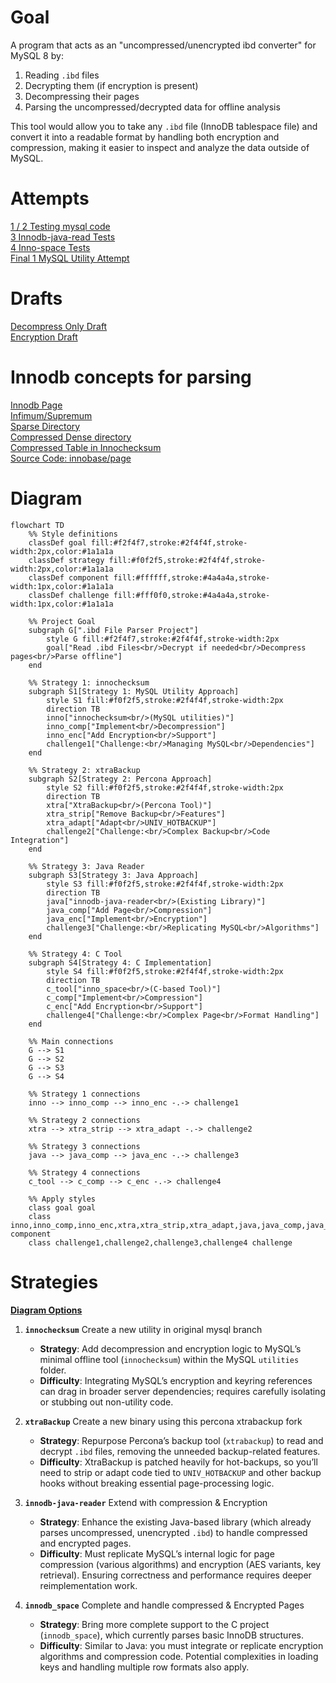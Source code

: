 # Goal

A program that acts as an "uncompressed/unencrypted ibd converter" for MySQL 8 by:
1. Reading `.ibd` files
2. Decrypting them (if encryption is present)
3. Decompressing their pages
4. Parsing the uncompressed/decrypted data for offline analysis

This tool would allow you to take any `.ibd` file (InnoDB tablespace file) and convert it into a readable format by handling both encryption and compression, making it easier to inspect and analyze the data outside of MySQL.

# Attempts

[1 / 2 Testing mysql code](./docs/attempt1.md)  
[3 Innodb-java-read Tests](./../../calcite/innodb-example/README.md)  
[4 Inno-space Tests](./docs/innodb_space.md)  
[Final 1 MySQL Utility Attempt](./docs/utility_attempt.md)

# Drafts

[Decompress Only Draft](./docs/decompress_only.md)  
[Encryption Draft](./docs/keyring1.md)  

# Innodb concepts for parsing

[Innodb Page](./docs/innodb_page.md)  
[Infimum/Supremum](./docs/infimum_supremum.md)  
[Sparse Directory](./docs/sparse_directory.md)  
[Compressed Dense directory](./docs/dense_directory.md)  
[Compressed Table in Innochecksum](./docs/compressed_table.md)  
[Source Code: innobase/page](./docs/page_dir.md)

# Diagram

```mermaid
flowchart TD
    %% Style definitions
    classDef goal fill:#f2f4f7,stroke:#2f4f4f,stroke-width:2px,color:#1a1a1a
    classDef strategy fill:#f0f2f5,stroke:#2f4f4f,stroke-width:2px,color:#1a1a1a
    classDef component fill:#ffffff,stroke:#4a4a4a,stroke-width:1px,color:#1a1a1a
    classDef challenge fill:#fff0f0,stroke:#4a4a4a,stroke-width:1px,color:#1a1a1a

    %% Project Goal
    subgraph G[".ibd File Parser Project"]
        style G fill:#f2f4f7,stroke:#2f4f4f,stroke-width:2px
        goal["Read .ibd Files<br/>Decrypt if needed<br/>Decompress pages<br/>Parse offline"]
    end

    %% Strategy 1: innochecksum
    subgraph S1[Strategy 1: MySQL Utility Approach]
        style S1 fill:#f0f2f5,stroke:#2f4f4f,stroke-width:2px
        direction TB
        inno["innochecksum<br/>(MySQL utilities)"]
        inno_comp["Implement<br/>Decompression"]
        inno_enc["Add Encryption<br/>Support"]
        challenge1["Challenge:<br/>Managing MySQL<br/>Dependencies"]
    end

    %% Strategy 2: xtraBackup
    subgraph S2[Strategy 2: Percona Approach]
        style S2 fill:#f0f2f5,stroke:#2f4f4f,stroke-width:2px
        direction TB
        xtra["XtraBackup<br/>(Percona Tool)"]
        xtra_strip["Remove Backup<br/>Features"]
        xtra_adapt["Adapt<br/>UNIV_HOTBACKUP"]
        challenge2["Challenge:<br/>Complex Backup<br/>Code Integration"]
    end

    %% Strategy 3: Java Reader
    subgraph S3[Strategy 3: Java Approach]
        style S3 fill:#f0f2f5,stroke:#2f4f4f,stroke-width:2px
        direction TB
        java["innodb-java-reader<br/>(Existing Library)"]
        java_comp["Add Page<br/>Compression"]
        java_enc["Implement<br/>Encryption"]
        challenge3["Challenge:<br/>Replicating MySQL<br/>Algorithms"]
    end

    %% Strategy 4: C Tool
    subgraph S4[Strategy 4: C Implementation]
        style S4 fill:#f0f2f5,stroke:#2f4f4f,stroke-width:2px
        direction TB
        c_tool["inno_space<br/>(C-based Tool)"]
        c_comp["Implement<br/>Compression"]
        c_enc["Add Encryption<br/>Support"]
        challenge4["Challenge:<br/>Complex Page<br/>Format Handling"]
    end

    %% Main connections
    G --> S1
    G --> S2
    G --> S3
    G --> S4

    %% Strategy 1 connections
    inno --> inno_comp --> inno_enc -.-> challenge1

    %% Strategy 2 connections
    xtra --> xtra_strip --> xtra_adapt -.-> challenge2

    %% Strategy 3 connections
    java --> java_comp --> java_enc -.-> challenge3

    %% Strategy 4 connections
    c_tool --> c_comp --> c_enc -.-> challenge4

    %% Apply styles
    class goal goal
    class inno,inno_comp,inno_enc,xtra,xtra_strip,xtra_adapt,java,java_comp,java_enc,c_tool,c_comp,c_enc component
    class challenge1,challenge2,challenge3,challenge4 challenge
```

# Strategies

[**Diagram Options**](./docs/strategy.md)

1. **`innochecksum`** Create a new utility in original mysql branch 
   - **Strategy**: Add decompression and encryption logic to MySQL’s minimal offline tool (`innochecksum`) within the MySQL `utilities` folder.
   - **Difficulty**: Integrating MySQL’s encryption and keyring references can drag in broader server dependencies; requires carefully isolating or stubbing out non-utility code.

2. **`xtraBackup`** Create a new binary using this percona xtrabackup fork
   - **Strategy**: Repurpose Percona’s backup tool (`xtrabackup`) to read and decrypt `.ibd` files, removing the unneeded backup-related features.
   - **Difficulty**: XtraBackup is patched heavily for hot-backups, so you’ll need to strip or adapt code tied to `UNIV_HOTBACKUP` and other backup hooks without breaking essential page-processing logic.

3. **`innodb-java-reader`** Extend with compression & Encryption
   - **Strategy**: Enhance the existing Java-based library (which already parses uncompressed, unencrypted `.ibd`) to handle compressed and encrypted pages.
   - **Difficulty**: Must replicate MySQL’s internal logic for page compression (various algorithms) and encryption (AES variants, key retrieval). Ensuring correctness and performance requires deeper reimplementation work.

4. **`innodb_space`** Complete and handle compressed & Encrypted Pages
   - **Strategy**: Bring more complete support to the C project (`innodb_space`), which currently parses basic InnoDB structures.
   - **Difficulty**: Similar to Java: you must integrate or replicate encryption algorithms and compression code. Potential complexities in loading keys and handling multiple row formats also apply.
